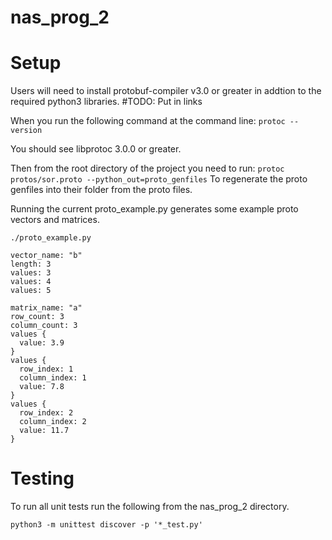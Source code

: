 # nas_prog_2

# Setup
Users will need to install protobuf-compiler v3.0 or greater in addtion to the required python3 libraries. #TODO: Put in links

When you run the following command at the command line:
`
protoc --version
`

You should see libprotoc 3.0.0 or greater.

Then from the root directory of the project you need to run:
`
protoc protos/sor.proto --python_out=proto_genfiles
`
To regenerate the proto genfiles into their folder from the proto files.

Running the current proto_example.py generates some example proto vectors and matrices.
```
./proto_example.py 

vector_name: "b"
length: 3
values: 3
values: 4
values: 5

matrix_name: "a"
row_count: 3
column_count: 3
values {
  value: 3.9
}
values {
  row_index: 1
  column_index: 1
  value: 7.8
}
values {
  row_index: 2
  column_index: 2
  value: 11.7
}

```
# Testing

To run all unit tests run the following from the nas_prog_2 directory.

```
python3 -m unittest discover -p '*_test.py'
```
